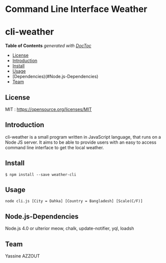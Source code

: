 # Command Line Interface Weather
# cli-weather

<!-- START doctoc generated TOC please keep comment here to allow auto update -->
<!-- DON'T EDIT THIS SECTION, INSTEAD RE-RUN doctoc TO UPDATE -->
**Table of Contents**  *generated with [DocToc](https://github.com/thlorenz/doctoc)*

- [License](#rdd)
- [Introduction](#introduction)
- [Install](#install)
- [Usage](#usage)
- [Dependencies)(#Node.js-Dependencies)
- [Team](#team)

<!-- END doctoc generated TOC please keep comment here to allow auto update -->

## License

MIT : https://opensource.org/licenses/MIT

## Introduction

cli-weather is a small program written in JavaScript language, that runs on a Node JS server.
It aims to be able to provide users with an easy to access command line interface to get the
local weather.

## Install
```
$ npm install --save weather-cli
```
## Usage
```
node cli.js [City = Dahka] [Country = Bangladesh] [Scale(C/F)]
```
## Node.js-Dependencies
Node.js 4.0 or ulterior
meow, chalk, update-notifier, yql, loadsh

## Team

Yassine AZZOUT 

